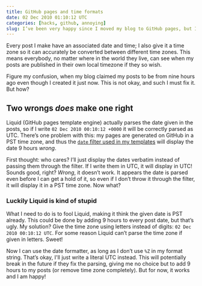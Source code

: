 ```yaml
---
title: GitHub pages and time formats
date: 02 Dec 2010 01:10:12 UTC
categories: [hacks, github, annoying]
slug: I’ve been very happy since I moved my blog to GitHub pages, but I just found my first annoyance.
---
```


Every post I make have an associated date and time; I also give it a time zone so it can accurately be converted between different time zones. This means everybody, no matter where in the world they live, can see when my posts are published in their own local timezone if they so wish.

Figure my confusion, when my blog claimed my posts to be from nine hours ago even though I created it just now. This is not okay, and such I must fix it. But how?

Two wrongs *does* make one right
--------------------------
Liquid (GitHub pages template engine) actually parses the date given in the posts, so if I write `02 Dec 2010 00:10:12 +0000` it will be correctly parsed as UTC. There’s one problem with this: my pages are generated on GitHub in a PST time zone, and thus the [`date` filter used in my templates](https://github.com/tobi/liquid/wiki/Liquid-for-Designers) will display the date 9 hours *wrong*.

First thought: who cares? I’ll just display the dates verbatim instead of passing them through the filter. If I write them in UTC, it will display in UTC! Sounds good, right? *Wrong*, it doesn’t work. It appears the date is parsed even before I can get a hold of it, so even if I don’t throw it through the filter, it will display it in a PST time zone. Now what?

### Luckily Liquid is kind of stupid
What I need to do is to fool Liquid, making it think the given date is PST already. This could be done by adding 9 hours to every post date, but that’s ugly. My solution? Give the time zone using letters instead of digits: `02 Dec 2010 00:10:12 UTC`. For some reason Liquid can’t parse the time zone if given in letters. Sweet!

Now I can use the date formatter, as long as I don’t use `%Z` in my format string. That’s okay, I'll just write a literal UTC instead. This will potentially break in the future if they fix the parsing, giving me no choice but to add 9 hours to my posts (or remove time zone completely). But for now, it works and I am happy!
